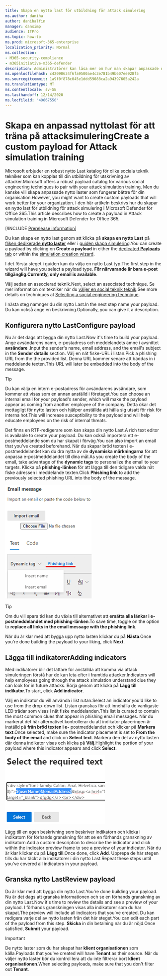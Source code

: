 ```yaml
---
title: Skapa en nytto last för utbildning för attack simulering
ms.author: daniha
author: danihalfin
manager: dansimp
audience: ITPro
ms.topic: how-to
ms.prod: microsoft-365-enterprise
localization_priority: Normal
ms.collection:
- M365-security-compliance
- m365initiative-m365-defender
description: Administratörer kan läsa mer om hur man skapar anpassade nytto laster för utbildning för angrepps simulering i Microsoft Defender för Office 365.
ms.openlocfilehash: c42090634f6fa9500ae4c3e781b49b607ee928f5
ms.sourcegitcommit: 1a9f0f878c045e1ddd59088ca2a94397605a242a
ms.translationtype: MT
ms.contentlocale: sv-SE
ms.lasthandoff: 12/14/2020
ms.locfileid: "49667550"
---
```

# <a name="create-a-custom-payload-for-attack-simulation-training"></a><span data-ttu-id="a97a9-103">Skapa en anpassad nyttolast för att träna på attacksimulering</span><span class="sxs-lookup"><span data-stu-id="a97a9-103">Create a custom payload for Attack simulation training</span></span>

<span data-ttu-id="a97a9-104">Microsoft erbjuder en robust nytto Last katalog för olika sociala teknik tekniker som kan kopplas till din utbildning för utskrivning av attacker.</span><span class="sxs-lookup"><span data-stu-id="a97a9-104">Microsoft offers a robust payload catalog for various social engineering techniques to pair with your attack simulation training.</span></span> <span data-ttu-id="a97a9-105">Men du kanske vill skapa anpassade nytto laster som fungerar bättre för din organisation.</span><span class="sxs-lookup"><span data-stu-id="a97a9-105">However, you might want to create custom payloads that will work better for your organization.</span></span> <span data-ttu-id="a97a9-106">I den här artikeln beskrivs hur du skapar en nytto last för utbildning för attack simulering i Microsoft Defender för Office 365.</span><span class="sxs-lookup"><span data-stu-id="a97a9-106">This article describes how to create a payload in Attack simulation training in Microsoft Defender for Office 365.</span></span>

[!INCLUDE [Prerelease information](../includes/prerelease.md)]

<span data-ttu-id="a97a9-107">Du kan skapa en nytto last genom att klicka på **skapa en nytto Last** på [fliken dedikerade **nytto laster**](https://security.microsoft.com/attacksimulator?viewid=payload) eller i [guiden skapa simulering](attack-simulation-training.md#selecting-a-payload).</span><span class="sxs-lookup"><span data-stu-id="a97a9-107">You can create a payload by clicking on **Create a payload** in either the [dedicated **Payloads** tab](https://security.microsoft.com/attacksimulator?viewid=payload) or within the [simulation creation wizard](attack-simulation-training.md#selecting-a-payload).</span></span>

<span data-ttu-id="a97a9-108">I det första steget i guiden kan du välja en nytto Last typ.</span><span class="sxs-lookup"><span data-stu-id="a97a9-108">The first step in the wizard will have you select a payload type.</span></span> <span data-ttu-id="a97a9-109">**För närvarande är bara e-post tillgänglig**.</span><span class="sxs-lookup"><span data-stu-id="a97a9-109">**Currently, only email is available**.</span></span>

<span data-ttu-id="a97a9-110">Välj sedan en associerad teknik.</span><span class="sxs-lookup"><span data-stu-id="a97a9-110">Next, select an associated technique.</span></span> <span data-ttu-id="a97a9-111">Se mer information om tekniker när du [väljer en social teknik teknik](attack-simulation-training.md#selecting-a-social-engineering-technique).</span><span class="sxs-lookup"><span data-stu-id="a97a9-111">See more details on techniques at [Selecting a social engineering technique](attack-simulation-training.md#selecting-a-social-engineering-technique).</span></span>

<span data-ttu-id="a97a9-112">I nästa steg namnger du din nytto Last.</span><span class="sxs-lookup"><span data-stu-id="a97a9-112">In the next step name your payload.</span></span> <span data-ttu-id="a97a9-113">Du kan också ange en beskrivning.</span><span class="sxs-lookup"><span data-stu-id="a97a9-113">Optionally, you can give it a description.</span></span>

## <a name="configure-payload"></a><span data-ttu-id="a97a9-114">Konfigurera nytto Last</span><span class="sxs-lookup"><span data-stu-id="a97a9-114">Configure payload</span></span>

<span data-ttu-id="a97a9-115">Nu är det dags att bygga din nytto Last.</span><span class="sxs-lookup"><span data-stu-id="a97a9-115">Now it's time to build your payload.</span></span> <span data-ttu-id="a97a9-116">Ange avsändarens namn, e-postadress och meddelandets ämne i avsnittet **avsändare** .</span><span class="sxs-lookup"><span data-stu-id="a97a9-116">Input the sender's name, email address, and the email's subject in the **Sender details** section.</span></span> <span data-ttu-id="a97a9-117">Välj en nät fiske-URL i listan.</span><span class="sxs-lookup"><span data-stu-id="a97a9-117">Pick a phishing URL from the the provided list.</span></span> <span data-ttu-id="a97a9-118">Denna URL kommer senare att bäddas in i meddelande texten.</span><span class="sxs-lookup"><span data-stu-id="a97a9-118">This URL will later be embedded into the body of the message.</span></span>

> [!TIP]
> <span data-ttu-id="a97a9-119">Du kan välja en intern e-postadress för avsändarens avsändare, som kommer att visas som en annan anställd i företaget.</span><span class="sxs-lookup"><span data-stu-id="a97a9-119">You can choose an internal email for your payload's sender, which will make the payload appear as coming from another employee of the company.</span></span> <span data-ttu-id="a97a9-120">Detta ökar det mottagligt för nytto lasten och hjälper anställda att hålla sig utsatt för risk för interna hot.</span><span class="sxs-lookup"><span data-stu-id="a97a9-120">This will increase susceptibility to the payload and will help educate employees on the risk of internal threats.</span></span>

<span data-ttu-id="a97a9-121">Det finns en RTF-redigerare som kan skapa din nytto Last.</span><span class="sxs-lookup"><span data-stu-id="a97a9-121">A rich text editor is available to create your payload.</span></span> <span data-ttu-id="a97a9-122">Du kan också importera ett e-postmeddelande som du har skapat i förväg.</span><span class="sxs-lookup"><span data-stu-id="a97a9-122">You can also import an email that you've created beforehand.</span></span> <span data-ttu-id="a97a9-123">När du skapar bröd texten i e-postmeddelandet kan du dra nytta av de **dynamiska märkningarna** för att anpassa e-postmeddelandet till dina mål.</span><span class="sxs-lookup"><span data-stu-id="a97a9-123">As you create the body of the email, take advantage of the **dynamic tags** to personalize the email to your targets.</span></span> <span data-ttu-id="a97a9-124">Klicka på **phishing-länken** för att lägga till den tidigare valda nät fiske adressen i meddelande texten.</span><span class="sxs-lookup"><span data-stu-id="a97a9-124">Click **Phishing link** to add the previously selected phishing URL into the body of the message.</span></span>

![Phishing-länk och dynamiska Taggar markerade i nytto last för Microsoft Defender för Office 365](../../media/attack-sim-preview-payload-email-body.png)

> [!TIP]
> <span data-ttu-id="a97a9-126">Om du vill spara tid kan du växla till alternativet att **ersätta alla länkar i e-postmeddelandet med phishing-länken**.</span><span class="sxs-lookup"><span data-stu-id="a97a9-126">To save time, toggle on the option to **replace all links in the email message with the phishing link**.</span></span>

<span data-ttu-id="a97a9-127">När du är klar med att bygga upp nytto lasten klickar du på **Nästa**.</span><span class="sxs-lookup"><span data-stu-id="a97a9-127">Once you're done building the payload to your liking, click **Next**.</span></span>

## <a name="adding-indicators"></a><span data-ttu-id="a97a9-128">Lägga till indikatorer</span><span class="sxs-lookup"><span data-stu-id="a97a9-128">Adding indicators</span></span>

<span data-ttu-id="a97a9-129">Med indikatorer blir det lättare för anställda att komma via attack simuleringen förstå hur de kan leta efter i framtida attacker.</span><span class="sxs-lookup"><span data-stu-id="a97a9-129">Indicators will help employees going through the attack simulation understand clue they can look for in future attacks.</span></span> <span data-ttu-id="a97a9-130">Börja genom att klicka på **Lägg till indikator**.</span><span class="sxs-lookup"><span data-stu-id="a97a9-130">To start, click **Add indicator**.</span></span>

<span data-ttu-id="a97a9-131">Välj en indikator du vill använda i list rutan.</span><span class="sxs-lookup"><span data-stu-id="a97a9-131">Select an indicator you'd like to use from the drop-down list.</span></span> <span data-ttu-id="a97a9-132">Listan granskas för att innehålla de vanligaste LED trådar som visas i nät fiske meddelanden.</span><span class="sxs-lookup"><span data-stu-id="a97a9-132">This list is curated to contain the most common clues that appear in phishing email messages.</span></span> <span data-ttu-id="a97a9-133">När du markerat det här alternativet kontrollerar du att indikator placeringen är inställd på **från bröd texten i e-** postmeddelandet och klickar på **Markera text**.</span><span class="sxs-lookup"><span data-stu-id="a97a9-133">Once selected, make sure the indicator placement is set to **From the body of the email** and click on **Select text**.</span></span> <span data-ttu-id="a97a9-134">Markera den del av nytto lasten där denna indikator visas och klicka på **Välj**.</span><span class="sxs-lookup"><span data-stu-id="a97a9-134">Highlight the portion of your payload where this indicator appears and click **Select**.</span></span>

![Markerad text i meddelande texten för att lägga till en symbol i utbildning för attack simulering](../../media/attack-sim-preview-select-text.png)

<span data-ttu-id="a97a9-136">Lägg till en egen beskrivning som beskriver indikatorn och klicka i indikatorn för förhands granskning för att se en förhands granskning av indikatorn.</span><span class="sxs-lookup"><span data-stu-id="a97a9-136">Add a custom description to describe the indicator and click within the indicator preview frame to see a preview of your indicator.</span></span> <span data-ttu-id="a97a9-137">När du är klar klickar du på **Lägg till**.</span><span class="sxs-lookup"><span data-stu-id="a97a9-137">Once done, click **Add**.</span></span> <span data-ttu-id="a97a9-138">Upprepa de här stegen tills du har täckt alla indikatorer i din nytto Last.</span><span class="sxs-lookup"><span data-stu-id="a97a9-138">Repeat these steps until you've covered all indicators in your payload.</span></span>

## <a name="review-payload"></a><span data-ttu-id="a97a9-139">Granska nytto Last</span><span class="sxs-lookup"><span data-stu-id="a97a9-139">Review payload</span></span>

<span data-ttu-id="a97a9-140">Du är klar med att bygga din nytto Last.</span><span class="sxs-lookup"><span data-stu-id="a97a9-140">You're done building your payload.</span></span> <span data-ttu-id="a97a9-141">Nu är det dags att granska informationen och se en förhands granskning av din nytto Last.</span><span class="sxs-lookup"><span data-stu-id="a97a9-141">Now it's time to review the details and see a preview of your payload.</span></span> <span data-ttu-id="a97a9-142">I förhands granskningen visas alla indikatorer som du har skapat.</span><span class="sxs-lookup"><span data-stu-id="a97a9-142">The preview will include all indicators that you've created.</span></span> <span data-ttu-id="a97a9-143">Du kan redigera varje del av nytto lasten från det här steget.</span><span class="sxs-lookup"><span data-stu-id="a97a9-143">You can edit each part of the payload from this step.</span></span> <span data-ttu-id="a97a9-144">**Skicka** in din betalning när du är nöjd.</span><span class="sxs-lookup"><span data-stu-id="a97a9-144">Once satisfied, **Submit** your payload.</span></span>

> [!IMPORTANT]
> <span data-ttu-id="a97a9-145">De nytto laster som du har skapat har **klient organisationen** som källa.</span><span class="sxs-lookup"><span data-stu-id="a97a9-145">Payloads that you've created will have **Tenant** as their source.</span></span> <span data-ttu-id="a97a9-146">När du väljer nytto laster bör du kontrol lera att du inte filtrerar bort **klient organisationen**.</span><span class="sxs-lookup"><span data-stu-id="a97a9-146">When selecting payloads, make sure that you don't filter out **Tenant**.</span></span>
